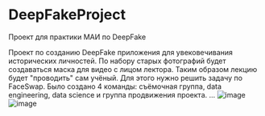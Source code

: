 # DeepFakeProject
Проект для практики МАИ по DeepFake

Проект по созданию DeepFake приложения для увековечивания исторических личностей.
По набору старых фотографий будет создаваться маска для видео с лицом лектора.
Таким образом лекцию будет "проводить" сам учёный.
Для этого нужно решить задачу по FaceSwap.
Было создано 4 команды: съёмочная группа, data engineering, data science и группа продвижения проекта.
...
![image](https://user-images.githubusercontent.com/92042521/178320968-01a5b66d-e131-4501-b90c-56c7e4d55578.png) 
![image](https://user-images.githubusercontent.com/92042521/178320647-28b5455a-0ef4-4a92-99c2-f19d2d7b9fd1.png)
